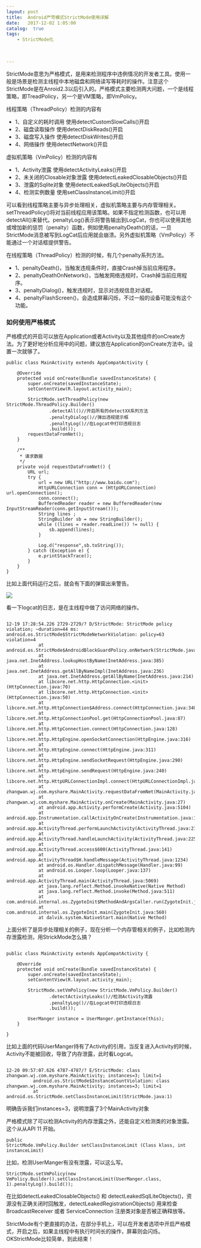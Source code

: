 ```yaml
---
layout: post
title:  Android严苛模式StrictMode使用详解
date:   2017-12-02 1:05:00
catalog:  true
tags:
    - StrictMode化
     
       

---
```


StrictMode意思为严格模式，是用来检测程序中违例情况的开发者工具。使用一般是场景是检测主线程中本地磁盘和网络读写等耗时的操作。注意这个StrictMode是在Anroid2.3以后引入的。严格模式主要检测两大问题，一个是线程策略，即TreadPolicy，另一个是VM策略，即VmPolicy。

线程策略（ThreadPolicy）检测的内容有

- 1、自定义的耗时调用 使用detectCustomSlowCalls()开启
- 2、磁盘读取操作 使用detectDiskReads()开启
- 3、磁盘写入操作 使用detectDiskWrites()开启
- 4、网络操作 使用detectNetwork()开启

虚拟机策略（VmPolicy）检测的内容有

- 1、Activity泄露 使用detectActivityLeaks()开启
- 2、未关闭的Closable对象泄露 使用detectLeakedClosableObjects()开启
- 3、泄露的Sqlite对象 使用detectLeakedSqlLiteObjects()开启
- 4、检测实例数量 使用setClassInstanceLimit()开启

可以看到线程策略主要与异步处理相关，虚拟机策略主要与内存管理相关。setThreadPolicy()将对当前线程应用该策略。如果不指定检测函数，也可以用detectAll()来替代。penaltyLog()表示将警告输出到LogCat，你也可以使用其他或增加新的惩罚（penalty）函数，例如使用penaltyDeath()的话，一旦StrictMode消息被写到LogCat后应用就会崩溃。另外虚拟机策略（VmPolicy）不能通过一个对话框提供警告。

在线程策略（ThreadPolicy）检测的时候，有几个penalty系列方法。

- 1、penaltyDeath()，当触发违规条件时，直接Crash掉当前应用程序。
- 2、penaltyDeathOnNetwork()，当触发网络违规时，Crash掉当前应用程序。
- 3、penaltyDialog()，触发违规时，显示对违规信息对话框。
- 4、penaltyFlashScreen()，会造成屏幕闪烁，不过一般的设备可能没有这个功能。

### 如何使用严格模式

严格模式的开启可以放在Application或者Activity以及其他组件的onCreate方法。为了更好地分析应用中的问题，建议放在Application的onCreate方法中。设置一次就够了。

```
public class MainActivity extends AppCompatActivity {

    @Override
    protected void onCreate(Bundle savedInstanceState) {
        super.onCreate(savedInstanceState);
        setContentView(R.layout.activity_main);

        StrictMode.setThreadPolicy(new StrictMode.ThreadPolicy.Builder()
                .detectAll()//开启所有的detectXX系列方法
                .penaltyDialog()//弹出违规提示框
                .penaltyLog()//在Logcat中打印违规日志
                .build());
        requestDataFromNet();
    }

    /**
     * 请求数据
     */
    private void requestDataFromNet() {
        URL url;
        try {
            url = new URL("http://www.baidu.com");
            HttpURLConnection conn = (HttpURLConnection) url.openConnection();
            conn.connect();
            BufferedReader reader = new BufferedReader(new InputStreamReader(conn.getInputStream()));
            String lines ;
            StringBuilder sb = new StringBuilder();
            while ((lines = reader.readLine()) != null) {
                sb.append(lines);
            }

            Log.d("response",sb.toString());
        } catch (Exception e) {
            e.printStackTrace();
        }
    }
}
```
比如上面代码运行之后，就会有下面的弹窗出来警告。 

![](http://upload-images.jianshu.io/upload_images/1836169-d7ffd154f4648877.png?imageMogr2/auto-orient/strip%7CimageView2/2/w/1240)

看一下logcat的日志，是在主线程中做了访问网络的操作。

```

12-19 17:28:54.226 2729-2729/? D/StrictMode: StrictMode policy violation; ~duration=44 ms: android.os.StrictMode$StrictModeNetworkViolation: policy=63 violation=4
            at android.os.StrictMode$AndroidBlockGuardPolicy.onNetwork(StrictMode.java:1123)
            at java.net.InetAddress.lookupHostByName(InetAddress.java:385)
            at java.net.InetAddress.getAllByNameImpl(InetAddress.java:236)
            at java.net.InetAddress.getAllByName(InetAddress.java:214)
            at libcore.net.http.HttpConnection.<init>(HttpConnection.java:70)
            at libcore.net.http.HttpConnection.<init>(HttpConnection.java:50)
            at libcore.net.http.HttpConnection$Address.connect(HttpConnection.java:340)
            at libcore.net.http.HttpConnectionPool.get(HttpConnectionPool.java:87)
            at libcore.net.http.HttpConnection.connect(HttpConnection.java:128)
            at libcore.net.http.HttpEngine.openSocketConnection(HttpEngine.java:316)
            at libcore.net.http.HttpEngine.connect(HttpEngine.java:311)
            at libcore.net.http.HttpEngine.sendSocketRequest(HttpEngine.java:290)
            at libcore.net.http.HttpEngine.sendRequest(HttpEngine.java:240)
            at libcore.net.http.HttpURLConnectionImpl.connect(HttpURLConnectionImpl.java:81)
            at zhangwan.wj.com.myshare.MainActivity.requestDataFromNet(MainActivity.java:35)
            at zhangwan.wj.com.myshare.MainActivity.onCreate(MainActivity.java:27)
            at android.app.Activity.performCreate(Activity.java:5104)
            at android.app.Instrumentation.callActivityOnCreate(Instrumentation.java:1092)
            at android.app.ActivityThread.performLaunchActivity(ActivityThread.java:2148)
            at android.app.ActivityThread.handleLaunchActivity(ActivityThread.java:2254)
            at android.app.ActivityThread.access$600(ActivityThread.java:141)
            at android.app.ActivityThread$H.handleMessage(ActivityThread.java:1234)
            at android.os.Handler.dispatchMessage(Handler.java:99)
            at android.os.Looper.loop(Looper.java:137)
            at android.app.ActivityThread.main(ActivityThread.java:5069)
            at java.lang.reflect.Method.invokeNative(Native Method)
            at java.lang.reflect.Method.invoke(Method.java:511)
            at com.android.internal.os.ZygoteInit$MethodAndArgsCaller.run(ZygoteInit.java:793)
            at com.android.internal.os.ZygoteInit.main(ZygoteInit.java:560)
            at dalvik.system.NativeStart.main(Native Method)
```

上面分析了是异步处理相关的例子，现在分析一个内存管相关的例子，比如检测内存泄露检测，用StrickMode怎么搞？

```

public class MainActivity extends AppCompatActivity {

    @Override
    protected void onCreate(Bundle savedInstanceState) {
        super.onCreate(savedInstanceState);
        setContentView(R.layout.activity_main);

        StrictMode.setVmPolicy(new StrictMode.VmPolicy.Builder()
                .detectActivityLeaks()//检测Activity泄露
                .penaltyLog()//在Logcat中打印违规日志
                .build());

        UserManger instance = UserManger.getInstance(this);
    }

}
```

比如上面的代码UserManger持有了Activity的引用，当反复进入Activity的时候，Activity不能被回收，导致了内存泄露，此时看Logcat。

```

12-20 09:57:07.626 4787-4787/? E/StrictMode: class zhangwan.wj.com.myshare.MainActivity; instances=3; limit=1
          android.os.StrictMode$InstanceCountViolation: class zhangwan.wj.com.myshare.MainActivity; instances=3; limit=1
          at android.os.StrictMode.setClassInstanceLimit(StrictMode.java:1)
```
明确告诉我们instances=3，说明泄露了3个MainActivity对象

严格模式除了可以检测Activity的内存泄露之外，还能自定义检测类的对象泄露。这个从从API 11 开始。

```
public
StrictMode.VmPolicy.Builder setClassInstanceLimit (Class klass, int instanceLimit)

```
比如，检测UserManger有没有泄露，可以这么写。

```
StrictMode.setVmPolicy(new VmPolicy.Builder().setClassInstanceLimit(UserManger.class, 1).penaltyLog().build());

```

在比如detectLeakedClosableObjects() 和 detectLeakedSqlLiteObjects()，资源没有正确关闭时回触发，detectLeakedRegistrationObjects() 用来检查 BroadcastReceiver 或者 ServiceConnection 注册类对象是否被正确释放等。

StrictMode有个更直接的办法，在部分手机上，可以在开发者选项中开启严格模式，开启之后，如果主线程中有执行时间长的操作，屏幕则会闪烁。OKStrictMode比较简单，到此结束！


